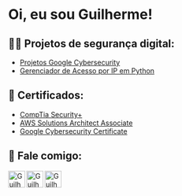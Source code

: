 <h1>Oi, eu sou Guilherme! <br/>

<h2>👨‍💻 Projetos de segurança digital:</h2>

  - [Projetos Google Cybersecurity](https://github.com/stars/GLMello/lists/google-cybersecurity)
  - [Gerenciador de Acesso por IP em Python](https://github.com/GLMello/Alg-Updt-Pyth)


<h2>📄 Certificados:</h2>

- [CompTia Security+](https://www.credly.com/badges/d33fcb1c-f799-44c4-a805-0392607ba682/)<br/>
- [AWS Solutions Architect Associate](https://www.credly.com/badges/73a214a7-697d-45e6-8ff2-b64f6711d1be/linked_in_profile)<br/>
- [Google Cybersecurity Certificate](https://www.credly.com/badges/3859fc72-7df2-4a2f-ac27-b9b489a04ab6/)


<h2> 🤳 Fale comigo:</h2>

[<img align="left" alt="GuilhermeLeon | E-mail" width="34px" src="https://cdn.jsdelivr.net/npm/simple-icons@3.13.0/icons/gmail.svg" />][e-mail]
[<img align="left" alt="GuilhermeLeon | Whatsapp" width="34px" src="https://cdn.jsdelivr.net/npm/simple-icons@v3/icons/whatsapp.svg" />][whatsapp]
[<img align="left" alt="GuilhermeLeon | LinkedIn" width="34px" src="https://cdn.jsdelivr.net/npm/simple-icons@v3/icons/linkedin.svg" />][linkedin]



[e-mail]: mailto:rm.leon@outlook.com
[whatsapp]: https://wa.me/5522997908482
[linkedin]: https://linkedin.com/in/GLeonRM


